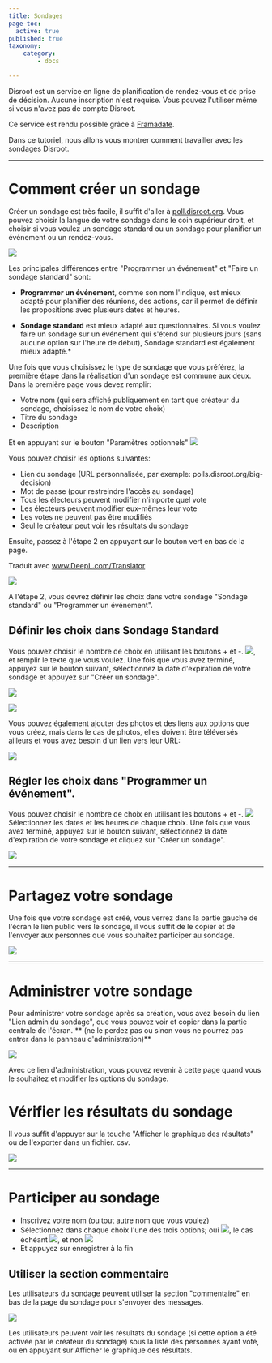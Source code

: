 ```yaml
---
title: Sondages
page-toc:
  active: true
published: true
taxonomy:
    category:
        - docs

---
```


Disroot est un service en ligne de planification de rendez-vous et de prise de décision.
Aucune inscription n'est requise. Vous pouvez l'utiliser même si vous n'avez pas de compte Disroot.

Ce service est rendu possible grâce à [Framadate](https://framadate.org/).

Dans ce tutoriel, nous allons vous montrer comment travailler avec les sondages Disroot.

----------

# Comment créer un sondage

Créer un sondage est très facile, il suffit d'aller à [poll.disroot.org](https://poll.disroot.org/). Vous pouvez choisir la langue de votre sondage dans le coin supérieur droit, et choisir si vous voulez un sondage standard ou un sondage pour planifier un événement ou un rendez-vous.

![](en/polls1.png)

Les principales différences entre "Programmer un événement" et "Faire un sondage standard" sont:

* **Programmer un événement**, comme son nom l'indique, est mieux adapté pour planifier des réunions, des actions, car il permet de définir les propositions avec plusieurs dates et heures.

* **Sondage standard** est mieux adapté aux questionnaires.
 Si vous voulez faire un sondage sur un événement qui s'étend sur plusieurs jours (sans aucune option sur l'heure de début), Sondage standard est également mieux adapté.*

Une fois que vous choisissez le type de sondage que vous préférez, la première étape dans la réalisation d'un sondage est commune aux deux.
Dans la première page vous devez remplir:

* Votre nom (qui sera affiché publiquement en tant que créateur du sondage, choisissez le nom de votre choix)
* Titre du sondage
* Description

Et en appuyant sur le bouton "Paramètres optionnels" ![](en/polls07.png?resize=40,18)

Vous pouvez choisir les options suivantes:

* Lien du sondage (URL personnalisée, par exemple: polls.disroot.org/big-decision)
* Mot de passe (pour restreindre l'accès au sondage)
* Tous les électeurs peuvent modifier n'importe quel vote
* Les électeurs peuvent modifier eux-mêmes leur vote
* Les votes ne peuvent pas être modifiés
* Seul le créateur peut voir les résultats du sondage

Ensuite, passez à l'étape 2 en appuyant sur le bouton vert en bas de la page.

Traduit avec www.DeepL.com/Translator

![](en/polls2.gif)

A l'étape 2, vous devrez définir les choix dans votre sondage "Sondage standard" ou "Programmer un événement".

## Définir les choix dans Sondage Standard
Vous pouvez choisir le nombre de choix en utilisant les boutons + et -. ![](en/polls2.png?resize=40,18), et remplir le texte que vous voulez. Une fois que vous avez terminé, appuyez sur le bouton suivant, sélectionnez la date d'expiration de votre sondage et appuyez sur "Créer un sondage".

![](en/polls3.gif)

![](en/polls4.gif)

Vous pouvez également ajouter des photos et des liens aux options que vous créez, mais dans le cas de photos, elles doivent être téléversés ailleurs et vous avez besoin d'un lien vers leur URL:

![](en/polls5.gif)

## Régler les choix dans "Programmer un événement".
Vous pouvez choisir le nombre de choix en utilisant les boutons + et -.  ![](en/polls2.png?resize=40,18) Sélectionnez les dates et les heures de chaque choix. Une fois que vous avez terminé, appuyez sur le bouton suivant, sélectionnez la date d'expiration de votre sondage et cliquez sur "Créer un sondage".

![](en/polls6.gif)

----------

# Partagez votre sondage

Une fois que votre sondage est créé, vous verrez dans la partie gauche de l'écran le lien public vers le sondage, il vous suffit de le copier et de l'envoyer aux personnes que vous souhaitez participer au sondage.

![](en/polls7.gif)

----------
# Administrer votre sondage
Pour administrer votre sondage après sa création, vous avez besoin du lien "Lien admin du sondage", que vous pouvez voir et copier dans la partie centrale de l'écran. ** (ne le perdez pas ou sinon vous ne pourrez pas entrer dans le panneau d'administration)**

![](en/polls3.png)

Avec ce lien d'administration, vous pouvez revenir à cette page quand vous le souhaitez et modifier les options du sondage.

# Vérifier les résultats du sondage
Il vous suffit d'appuyer sur la touche "Afficher le graphique des résultats" ou de l'exporter dans un fichier. csv.

![](en/polls8.gif)

----------

# Participer au sondage


* Inscrivez votre nom (ou tout autre nom que vous voulez)
* Sélectionnez dans chaque choix l'une des trois options; oui ![](en/polls4.png?resize=32,22), le cas échéant ![](en/polls5.png?resize=31,20), et non ![](en/polls6.png?resize=32,21)
* Et appuyez sur enregistrer à la fin

## Utiliser la section commentaire
Les utilisateurs du sondage peuvent utiliser la section "commentaire" en bas de la page du sondage pour s'envoyer des messages.

![](en/polls9.gif)

Les utilisateurs peuvent voir les résultats du sondage (si cette option a été activée par le créateur du sondage) sous la liste des personnes ayant voté, ou en appuyant sur Afficher le graphique des résultats.
